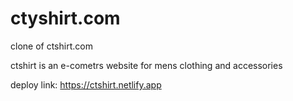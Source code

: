 # ctyshirt.com
clone of ctshirt.com

ctshirt is an e-cometrs website for mens clothing and accessories


deploy link: https://ctshirt.netlify.app
